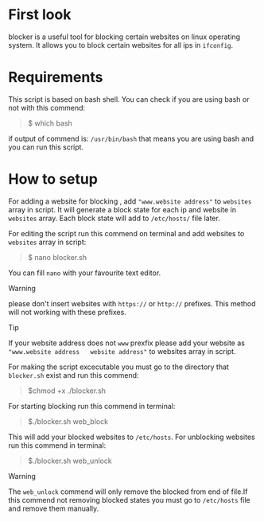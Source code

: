 # First look 
blocker is a useful tool for blocking certain websites on linux operating system. It allows you to block certain websites for all ips in `ifconfig`.

# Requirements
This script is based on bash shell. You can check if you are using bash or not with this commend:
> $ which bash

if output of commend is: `/usr/bin/bash` that means you are using bash and you can run this script.


# How to setup
For adding a website for blocking , add `"www.website address"` to `websites` array in script. It will generate a block state for each ip and website in `websites` array. Each block state will add to `/etc/hosts/` file later. 

For editing the script run this commend on terminal and add websites to `websites` array in script:

> $ nano blocker.sh

You can fill `nano` with your favourite text editor.


> [!WARNING]
>  please don't insert websites with `https://` or `http://` prefixes. This method will not working with these prefixes.


> [!TIP]
> If your website address does not `www` prexfix  please add your website as `"www.website address   website address"` to websites array in script.

For making the script excecutable you must go to the directory that `blocker.sh` exist and  run this commend: 

> $chmod +x ./blocker.sh

For starting blocking run this commend in terminal:

> $./blocker.sh web_block

This will add your blocked websites to `/etc/hosts`. For unblocking websites run this commend in terminal:

> $./blocker.sh web_unlock

> [!WARNING]
> The `web_unlock` commend will only remove the blocked from end of file.If this commend not removing blocked states you must go to `/etc/hosts` file and remove them manually.


